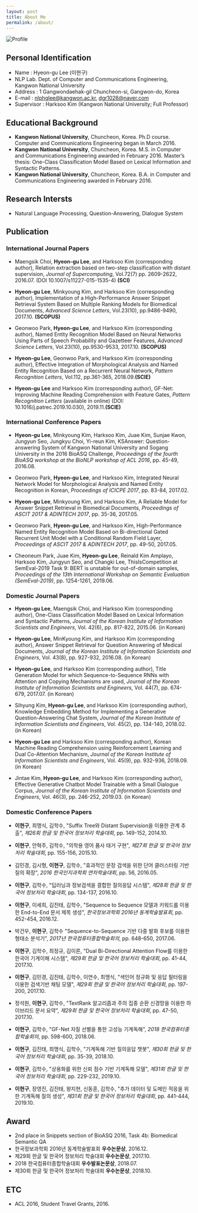 ```yaml
---
layout: post
title: About Me
permalink: /about/
---
```



![](../images/profile.png "Profile")


## Personal Identification
- Name : Hyeon-gu Lee (이현구)<br>
- NLP Lab. Dept. of Computer and Communications Engineering, Kangwon National University<br>
- Address : 1 Gangwondaehak-gil Chuncheon-si, Gangwon-do, Korea<br>
- E-mail : nlphglee@kangwon.ac.kr, dgr1026@naver.com<br>
- Supervisor : Harksoo Kim (Kangwon National University; Full Professor)<br>

## Educational Background
- <B>Kangwon National University</B>, Chuncheon, Korea. Ph.D course. Computer and Communications Engineering began in March 2016.<br>
- <B>Kangwon National University</B>, Chuncheon, Korea. M.S. in Computer and Communications Engineering awarded in February 2016. Master’s thesis: One-Class Classification Model Based on Lexical Information and Syntactic Patterns.<br>
- <B>Kangwon National University</B>, Chuncheon, Korea. B.A. in Computer and Communications Engineering awarded in February 2016.<br>

## Research Intersts
- Natural Language Processing, Question-Answering, Dialogue System

## Publication
### International Journal Papers
- Maengsik Choi, <B>Hyeon-gu Lee</B>, and Harksoo Kim (corresponding author), Relation extraction based on two-step classification with distant supervision, <i>Journal of Supercomputing</i>, Vol.72(7) pp. 2609-2622, 2016.07. (DOI 10.1007/s11227-015-1535-4) <B>(SCI)</B>

- <B>Hyeon-gu Lee</B>, Minkyoung Kim, and Harksoo Kim (corresponding author), Implementation of a High-Performance Answer Snippet Retrieval System Based on Multiple Ranking Models for Biomedical Documents, <i>Advanced Science Letters</i>, Vol.23(10), pp.9486-9490, 2017.10. <B>(SCOPUS)</B>

- Geonwoo Park, <B>Hyeon-gu Lee</B>, and Harksoo Kim (corresponding author), Named Entity Recognition Model Based on Neural Networks Using Parts of Speech Probability and Gazetteer Features, <i>Advanced Science Letters</i>, Vol.23(10), pp.9530-9533, 2017.10. <B>(SCOPUS)</B>

- <B>Hyeon-gu Lee</B>, Geonwoo Park, and Harksoo Kim (corresponding author), Effective Integration of Morphological Analysis and Named Entity Recognition Based on a Recurrent Neural Network, <i>Pattern Recognition Letters</i>, Vol.112, pp.361-365, 2018.09.<B>(SCIE)</B>

- <B>Hyeon-gu Lee</B> and Harksoo Kim (corresponding author), GF-Net: Improving Machine Reading Comprehension with Feature Gates, <i>Pattern Recognition Letters</i> (available in online) (DOI: 10.1016/j.patrec.2019.10.030), 2019.11.<B>(SCIE)</B>

### International Conference Papers
- <B>Hyeon-gu Lee</B>, Minkyoung Kim, Harksoo Kim, Juae Kim, Sunjae Kwon, Jungyun Seo, Jungkyu Choi, Yi-reun Kim, KSAnswer: Question-answering System of Kangwon National University and Sogang University in the 2016 BioASQ Challenge, <i>Proceedings of the fourth BioASQ workshop at the BioNLP workshop of ACL 2016</i>, pp. 45-49, 2016.08.

- Geonwoo Park, <B>Hyeon-gu Lee</B>, and Harksoo Kim, Integrated Neural Network Model for Morphological Analysis and Named Entity Recognition in Korean, <i>Proceedings of ICICPE 2017</i>, pp. 83-84, 2017.02.

- <B>Hyeon-gu Lee</B>, Minkyoung Kim, and Harksoo Kim, A Reliable Model for Answer Snippet Retrieval in Biomedical Documents, <i>Proceedings of ASCIT 2017 & ADINTECH 2017</i>, pp. 35-36, 2017.05.

- Geonwoo Park, <B>Hyeon-gu Lee</B>, and Harksoo Kim, High-Performance Named Entity Recognition Model Based on Bi-directional Gated Recurrent Unit Model with a Conditional Random Field Layer, <i>Proceedings of ASCIT 2017 & ADINTECH 2017</i>, pp. 49-50, 2017.05.

- Cheoneum Park, Juae Kim, <B>Hyeon-gu Lee</B>, Reinald Kim Amplayo, Harksoo Kim, Jungyun Seo, and Changki Lee, ThisIsCompetition at SemEval-2019 Task 9: BERT is unstable for out-of-domain samples, <i>Proceedings of the 13th International Workshop on Semantic Evaluation (SemEval-2019)</i>, pp. 1254-1261, 2019.06.

### Domestic Journal Papers
- <B>Hyeon-gu Lee</B>, Maengsik Choi, and Harksoo Kim (corresponding author), One-Class Classification Model Based on Lexical Information and Syntactic Patterns, <i>Journal of the Korean Institute of Information Scientists and Engineers</i>, Vol. 42(6), pp. 817-822, 2015.06. (in Korean)

- <B>Hyeon-gu Lee</B>, MinKyoung Kim, and Harksoo Kim (corresponding author), Answer Snippet Retrieval for Question Answering of Medical Documents, <i>Journal of the Korean Institute of Information Scientists and Engineers</i>, Vol. 43(8), pp. 927-932, 2016.08. (in Korean)

- <B>Hyeon-gu Lee</B>, and Harksoo Kim (corresponding author), Title Generation Model for which Sequence-to-Sequence RNNs with Attention and Copying Mechanisms are used, <i>Journal of the Korean Institute of Information Scientists and Engineers</i>, Vol. 44(7), pp. 674-679, 2017.07. (in Korean)

- Sihyung Kim, <B>Hyeon-gu Lee</B>, and Harksoo Kim (corresponding author), Knowledge Embedding Method for Implementing a Generative Question-Answering Chat System, <i>Journal of the Korean Institute of Information Scientists and Engineers</i>, Vol. 45(2), pp. 134-140, 2018.02. (in Korean)

- <B>Hyeon-gu Lee</B> and Harksoo Kim (corresponding author), Korean Machine Reading Comprehension using Reinforcement Learning and Dual Co-Attention Mechanism, <i>Journal of the Korean Institute of Information Scientists and Engineers</i>, Vol. 45(9), pp. 932-936, 2018.09. (in Korean)

- Jintae Kim, <B>Hyeon-gu Lee</B>, and Harksoo Kim (corresponding author), Effective Generative Chatbot Model Trainable with a Small Dialogue Corpus, <i>Journal of the Korean Institute of Information Scientists and Engineers</i>, Vol. 46(3), pp. 246-252, 2019.03. (in Korean)

### Domestic Conference Papers
- <B>이현구</B>, 최맹식, 김학수, "Suffix Tree와 Distant Supervision을 이용한 관계 추출", <i>제26회 한글 및 한국어 정보처리 학술대회</i>, pp. 149-152, 2014.10.<br>

-  <B>이현구</B>, 안혁주, 김학수, "의학용 영어 품사 태거 구현", <i>제27회 한글 및 한국어 정보처리 학술대회</i>, pp. 155-156, 2015.10.<br>

-  김민경, 김시형, <B>이현구</B>, 김학수, "효과적인 문장 검색을 위한 단어 클러스터링 기반 질의 확장", <i>2016 한국인지과학회 연차학술대회</i>, pp. 56, 2016.05.<br>

-  <B>이현구</B>, 김학수, "딥러닝과 정보검색을 결합한 질의응답 시스템", <i>제28회 한글 및 한국어 정보처리 학술대회</i>, pp. 134-137, 2016.10.<br>

-  <B>이현구</B>, 이세희, 김진태, 김학수, "Sequence to Sequence 모델과 키워드를 이용한 End-to-End 문서 제목 생성", <i>한국정보과학회 2016년 동계학술발표회</i>, pp. 452-454, 2016.12.<br>

-  박건우, <B>이현구</B>, 김학수 "Sequence-to-Sequence 기반 다중 발화 후보를 이용한 형태소 분석기", <i>2017년 한국컴퓨터종합학술회의</i>, pp. 648-650, 2017.06.<br>

-  <B>이현구</B>, 김학수, 최정규, 김이른, "Dual Bi-Directional Attention Flow를 이용한 한국어 기계이해 시스템", <i>제29회 한글 및 한국어 정보처리 학술대회</i>, pp. 41-44, 2017.10.<br>

-  <B>이현구</B>, 김민경, 김진태, 김학수, 이연수, 최맹식, "색인어 정규화 및 응답 필터링을 이용한 검색기반 채팅 모델", <i>제29회 한글 및 한국어 정보처리 학술대회</i>, pp. 197-200, 2017.10.<br>

-  정석원, <B>이현구</B>, 김학수, "TextRank 알고리즘과 주의 집중 순환 신경망을 이용한 하이브리드 문서 요약", <i>제29회 한글 및 한국어 정보처리 학술대회</i>, pp. 47-50, 2017.10.<br>

-  <B>이현구</B>, 김학수, "GF-Net 자질 선별을 통한 고성능 기계독해", <i>2018 한국컴퓨터종합학술회의</i>, pp. 598-600, 2018.06.<br>

-  <B>이현구</B>, 김진태, 최맹식, 김학수, "기계독해 기반 질의응답 챗봇", <i>제30회 한글 및 한국어 정보처리 학술대회</i>, pp. 35-39, 2018.10.<br>

-  <B>이현구</B>, 김학수, "상용화를 위한 신뢰 점수 기반 기계독해 모델", <i>제31회 한글 및 한국어 정보처리 학술대회</i>, pp. 229-232, 2019.10.<br>

-  <B>이현구</B>, 장영진, 김진태, 왕지현, 신동훈, 김학수, "추가 데이터 및 도메인 적응을 위한 기계독해 질의 생성", <i>제31회 한글 및 한국어 정보처리 학술대회</i>, pp. 441-444, 2019.10.<br>

## Award
- 2nd place in Snippets section of BioASQ 2016, Task 4b: Biomedical Semantic QA<br>
- 한국정보과학회 2016년 동계학술발표회 <B>우수논문상</B>, 2016.12.<br>
- 제29회 한글 및 한국어 정보처리 학술대회 <B>우수논문상</B>, 2017.10.<br>
- 2018 한국컴퓨터종합학술대회 <B>우수발표논문상</B>, 2018.07.<br>
- 제30회 한글 및 한국어 정보처리 학술대회 <B>우수논문상</B>, 2018.10.<br>

## ETC
- ACL 2016, Student Travel Grants, 2016.<br>
